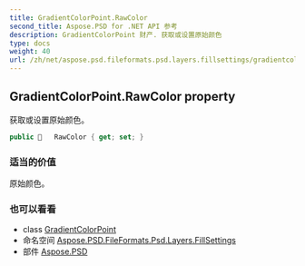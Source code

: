 ```yaml
---
title: GradientColorPoint.RawColor
second_title: Aspose.PSD for .NET API 参考
description: GradientColorPoint 财产. 获取或设置原始颜色
type: docs
weight: 40
url: /zh/net/aspose.psd.fileformats.psd.layers.fillsettings/gradientcolorpoint/rawcolor/
---
```

## GradientColorPoint.RawColor property

获取或设置原始颜色。

```csharp
public    RawColor { get; set; }
```

### 适当的价值

原始颜色。

### 也可以看看

* class [GradientColorPoint](../)
* 命名空间 [Aspose.PSD.FileFormats.Psd.Layers.FillSettings](../../gradientcolorpoint/)
* 部件 [Aspose.PSD](../../../)


